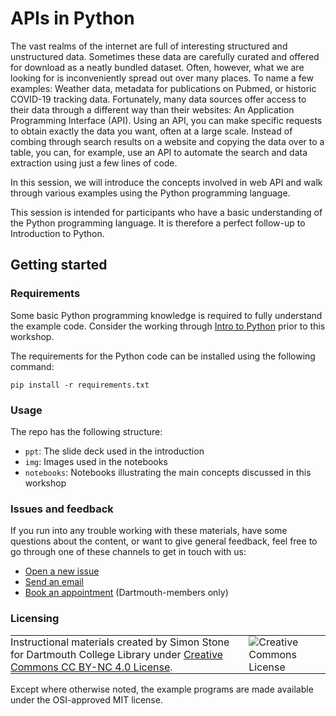 # APIs in Python

The vast realms of the internet are full of interesting structured and unstructured data. Sometimes these data are carefully curated and offered for download as a neatly bundled dataset. Often, however, what we are looking for is inconveniently spread out over many places. To name a few examples: Weather data, metadata for publications on Pubmed, or historic COVID-19 tracking data. Fortunately, many data sources offer access to their data through a different way than their websites: An Application Programming Interface (API). Using an API, you can make specific requests to obtain exactly the data you want, often at a large scale. Instead of combing through search results on a website and copying the data over to a table, you can, for example, use an API to automate the search and data extraction using just a few lines of code.

In this session, we will introduce the concepts involved in web API and walk through various examples using the Python programming language.

This session is intended for participants who have a basic understanding of the Python programming language. It is therefore a perfect follow-up to Introduction to Python.

## Getting started

### Requirements

Some basic Python programming knowledge is required to fully understand the example code. Consider the working through [Intro to Python](https://git.dartmouth.edu/lib-digital-strategies/RDS/workshops/computational-tools/intro-to-python) prior to this workshop.

The requirements for the Python code can be installed using the following command:

```
pip install -r requirements.txt
```

### Usage

The repo has the following structure:

- `ppt`: The slide deck used in the introduction
- `img`: Images used in the notebooks
- `notebooks`: Notebooks illustrating the main concepts discussed in this workshop

### Issues and feedback

If you run into any trouble working with these materials, have some questions about the content, or want to give general feedback, feel free to go through one of these channels to get in touch with us:

- [Open a new issue](https://git.dartmouth.edu/lib-digital-strategies/RDS/workshops/computational-tools/apis-in-python/-/issues)
- [Send an email](mailto:simon.stone@dartmouth.edu)
- [Book an appointment](https://dartgo.org/meetwithsimon) (Dartmouth-members only)

### Licensing

<table>
<tbody>
  <tr>
    <td style="padding:0px;border-width:0px;vertical-align:center">
    Instructional materials created by Simon Stone for Dartmouth College Library under <a href="https://creativecommons.org/licenses/by/4.0/">Creative Commons CC BY-NC 4.0 License</a>.
    </td>
    <td style="padding:0 0 0 1em;border-width:0px;vertical-align:center"><img alt="Creative Commons License" src="https://i.creativecommons.org/l/by/4.0/88x31.png"/></td>
  </tr>
</tbody>
</table>

Except where otherwise noted, the example programs are made available under the OSI-approved MIT license.
